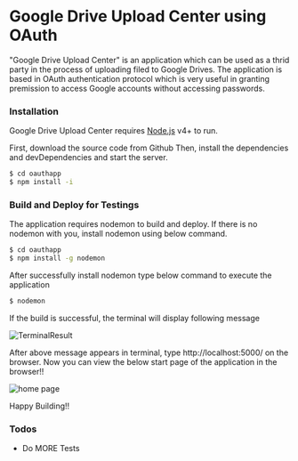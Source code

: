 # Google Drive Upload Center using OAuth

"Google Drive Upload Center" is an application which can be used as a thrid party in the process of uploading filed to Google Drives. The application is based in OAuth authentication protocol which is very useful in granting premission to access Google accounts without accessing passwords.

### Installation

Google Drive Upload Center requires [Node.js](https://nodejs.org/) v4+ to run.

First, download the source code from Github
Then, install the dependencies and devDependencies and start the server.

```sh
$ cd oauthapp
$ npm install -i
```
### Build and Deploy for Testings

The application requires nodemon to build and deploy. If there is no nodemon with you, install nodemon using below command.

```sh
$ cd oauthapp
$ npm install -g nodemon
```

After successfully install nodemon type below command to execute the application

```sh
$ nodemon
```
If the build is successful, the terminal will display following message

![TerminalResult](https://user-images.githubusercontent.com/40816466/95243075-ba796300-082d-11eb-8d40-d4a048af8ead.JPG)

After above message appears in terminal, type http://localhost:5000/ on the browser. Now you can view the below start page of the application in the browser!!

![home page](https://user-images.githubusercontent.com/40816466/95243751-b568e380-082e-11eb-928a-4e40bac499c3.png)

Happy Building!!

### Todos

 - Do MORE Tests

